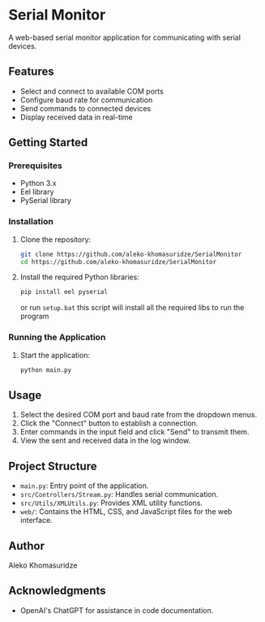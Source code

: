 
# Serial Monitor

A web-based serial monitor application for communicating with serial devices.

## Features

- Select and connect to available COM ports
- Configure baud rate for communication
- Send commands to connected devices
- Display received data in real-time

## Getting Started

### Prerequisites

- Python 3.x
- Eel library
- PySerial library

### Installation

1. Clone the repository:
   ```sh
   git clone https://github.com/aleko-khomasuridze/SerialMonitor
   cd https://github.com/aleko-khomasuridze/SerialMonitor
   ```

2. Install the required Python libraries:
   ```sh
   pip install eel pyserial
   ```
   or run `setup.bat` this script will install all the required libs to run the program

### Running the Application

1. Start the application:
   ```sh
   python main.py
   ```

## Usage

1. Select the desired COM port and baud rate from the dropdown menus.
2. Click the "Connect" button to establish a connection.
3. Enter commands in the input field and click "Send" to transmit them.
4. View the sent and received data in the log window.

## Project Structure

- `main.py`: Entry point of the application.
- `src/Controllers/Stream.py`: Handles serial communication.
- `src/Utils/XMLUtils.py`: Provides XML utility functions.
- `web/`: Contains the HTML, CSS, and JavaScript files for the web interface.

## Author

Aleko Khomasuridze

## Acknowledgments

- OpenAI's ChatGPT for assistance in code documentation.
